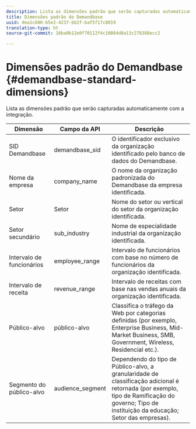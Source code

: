```yaml
---
description: Lista as dimensões padrão que serão capturadas automaticamente com a integração.
title: Dimensões padrão do Demandbase
uuid: dea1c680-b5e2-4237-bb2f-baf5f17c8019
translation-type: ht
source-git-commit: 16ba0b12e0f70112f4c10804d0a13c278388ecc2

---
```



# Dimensões padrão do Demandbase {#demandbase-standard-dimensions}

Lista as dimensões padrão que serão capturadas automaticamente com a integração.

| Dimensão | Campo da API | Descrição |
|---|---|---|
| SID Demandbase | demandbase_sid | O identificador exclusivo da organização identificado pelo banco de dados do Demandbase. |
| Nome da empresa | company_name | O nome da organização padronizada do Demandbase da empresa identificada. |
| Setor | Setor | Nome do setor ou vertical do setor da organização identificada. |
| Setor secundário | sub_industry | Nome de especialidade industrial da organização identificada. |
| Intervalo de funcionários | employee_range | Intervalo de funcionários com base no número de funcionários da organização identificada. |
| Intervalo de receita | revenue_range | Intervalo de receitas com base nas vendas anuais da organização identificada. |
| Público-alvo | público-alvo | Classifica o tráfego da Web por categorias definidas (por exemplo, Enterprise Business, Mid-Market Business, SMB, Government, Wireless, Residencial etc.). |
| Segmento do público-alvo | audience_segment | Dependendo do tipo de Público-alvo, a granularidade de classificação adicional é retornada (por exemplo, tipo de Ramificação do governo; Tipo de instituição da educação; Setor das empresas). |

